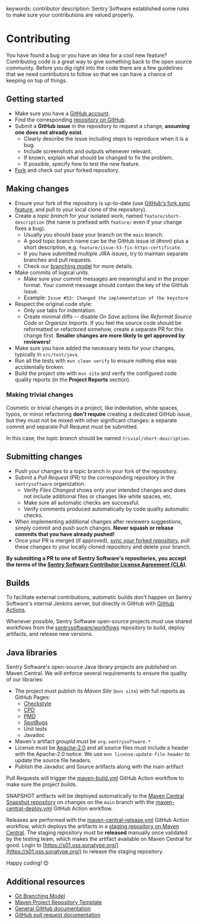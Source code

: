 keywords: contributor
description: Sentry Software established some rules to make sure your contributions are valued properly.
<!--
  ╱╲╱╲╱╲╱╲╱╲╱╲╱╲╱╲╱╲╱╲╱╲╱╲╱╲╱╲╱╲╱╲╱╲╱╲╱╲╱╲
  Open Sentry Web Site
  ჻჻჻჻჻჻
  Copyright 2023 - 2024 Sentry Software
  ჻჻჻჻჻჻
  Permission is hereby granted, free of charge, to any person obtaining a copy
  of this software and associated documentation files (the "Software"), to deal
  in the Software without restriction, including without limitation the rights
  to use, copy, modify, merge, publish, distribute, sublicense, and/or sell
  copies of the Software, and to permit persons to whom the Software is
  furnished to do so, subject to the following conditions:

  The above copyright notice and this permission notice shall be included in
  all copies or substantial portions of the Software.

  THE SOFTWARE IS PROVIDED "AS IS", WITHOUT WARRANTY OF ANY KIND, EXPRESS OR
  IMPLIED, INCLUDING BUT NOT LIMITED TO THE WARRANTIES OF MERCHANTABILITY,
  FITNESS FOR A PARTICULAR PURPOSE AND NONINFRINGEMENT. IN NO EVENT SHALL THE
  AUTHORS OR COPYRIGHT HOLDERS BE LIABLE FOR ANY CLAIM, DAMAGES OR OTHER
  LIABILITY, WHETHER IN AN ACTION OF CONTRACT, TORT OR OTHERWISE, ARISING FROM,
  OUT OF OR IN CONNECTION WITH THE SOFTWARE OR THE USE OR OTHER DEALINGS IN
  THE SOFTWARE.
  ╲╱╲╱╲╱╲╱╲╱╲╱╲╱╲╱╲╱╲╱╲╱╲╱╲╱╲╱╲╱╲╱╲╱╲╱╲╱╲╱
  -->

# Contributing

You have found a bug or you have an idea for a cool new feature? Contributing code is a great way to give something back to
the open source community. Before you dig right into the code there are a few guidelines that we need contributors to
follow so that we can have a chance of keeping on top of things.

<!-- MACRO{toc|fromDepth=1|toDepth=2|id=toc} -->

## Getting started

* Make sure you have a [GitHub account](https://github.com/join).
* Find the corresponding [repository on GitHub](repos.html).
* Submit a **GitHub issue** in the repository to request a change, **assuming one does not already exist**.
  * Clearly describe the issue including steps to reproduce when it is a bug.
  * Include screenshots and outputs whenever relevant.
  * If known, explain what should be changed to fix the problem.
  * If possible, specify how to test the new feature.
* [Fork](https://docs.github.com/en/pull-requests/collaborating-with-pull-requests/working-with-forks/fork-a-repo) and check out your forked repository.

## Making changes

* Ensure your fork of the repository is up-to-date (use [GitHub's fork sync feature](https://docs.github.com/en/pull-requests/collaborating-with-pull-requests/working-with-forks/syncing-a-fork), and pull to your local clone of the repository).
* Create a _topic branch_ for your isolated work, named `feature/short-description` (the name is prefixed with `feature/` even if your change fixes a bug).
  * Usually you should base your branch on the `main` branch.
  * A good topic branch name can be the GitHub issue id (#_nnn_) plus a short description, e.g. `feature/issue-53-fix-https-certificate`.
  * If you have submitted multiple JIRA issues, try to maintain separate branches and pull requests.
  * Check our [branching model](branching.html) for more details.
* Make commits of logical units.
  * Make sure your commit messages are meaningful and in the proper format. Your commit message should contain the key of the GitHub issue.
  * Example: `Issue #53: Changed the implementation of the keystore`
* Respect the original code style:
  * Only use tabs for indentation.
  * Create minimal diffs -- disable _On Save_ actions like _Reformat Source Code_ or _Organize Imports_. If you feel the source code should be reformatted or refactored somehow, create a separate PR for this change first. **Smaller changes are more likely to get approved by reviewers!**
* Make sure you have added the necessary tests for your changes, typically in `src/test/java`.
* Run all the tests with `mvn clean verify` to ensure nothing else was accidentally broken.
* Build the project site with `mvn site` and verify the configured code quality reports (in the **Project Reports** section).

### Making trivial changes

Cosmetic or trivial changes in a project, like indentation, white spaces, typos, or minor refactoring **don't require** creating a dedicated GitHub issue, but they must not be mixed with other significant changes: a separate commit and separate Pull Request must be submitted.

In this case, the _topic branch_ should be named `trivial/short-description`.

## Submitting changes

* Push your changes to a topic branch in your fork of the repository.
* Submit a _Pull Request_ (PR) to the corresponding repository in the `sentrysoftware` organization.
  * Verify _Files Changed_ shows only your intended changes and does not include additional files or changes like white spaces, etc.
  * Make sure all automatic checks are successful.
  * Verify comments produced automatically by code quality automatic checks.
* When implementing additional changes after reviewers suggestions, simply commit and push such changes. **Never squash or rebase commits that you have already pushed!**
* Once your PR is merged (if approved), [sync your forked repository](https://docs.github.com/en/pull-requests/collaborating-with-pull-requests/working-with-forks/syncing-a-fork), pull these changes to your locally cloned repository and delete your branch.

**By submitting a PR to one of Sentry Software's repositories, you accept the terms of the [Sentry Software Contributor License Agreement (CLA)](cla.md).**

## Builds

To facilitate external contributions, automatic builds don't happen on Sentry Software's internal Jenkins server, but directly in GitHub with [GitHub Actions](https://docs.github.com/en/actions/quickstart).

Whenever possible, Sentry Software open-source projects must use shared workflows from the [sentrysoftware/workflows](https://github.com/sentrysoftware/workflows) repository to build, deploy artifacts, and release new versions.

## Java libraries

Sentry Software's open-source Java library projects are published on Maven Central. We will enforce several requirements to ensure the quality of our libraries:

* The project must publish its _Maven Site_ (`mvn site`) with full reports as GitHub Pages:
  * [Checkstyle](https://checkstyle.org/)
  * [CPD](https://docs.pmd-code.org/latest/pmd_userdocs_cpd.html)
  * [PMD](https://pmd.github.io/)
  * [SpotBugs](https://spotbugs.github.io/)
  * Unit tests
  * Javadoc
* Maven's artifact _groupId_ must be `org.sentrysoftware.*`
* License must be [Apache-2.0](https://www.apache.org/licenses/LICENSE-2.0) and all source files must include a header with the Apache-2.0 notice. We use `mvn license:update-file-header` to update the source file headers.
* Publish the Javadoc and Source artifacts along with the main artifact

Pull Requests will trigger the [maven-build.yml](https://github.com/sentrysoftware/workflows/blob/main/.github/workflows/maven-build.yml) GitHub Action workflow to make sure the project builds.

SNAPSHOT artifacts will be deployed automatically to the [Maven Central Snapshot repository](https://s01.oss.sonatype.org/content/repositories/snapshots/) on changes on the `main` branch with the [maven-central-deploy.yml](https://github.com/sentrysoftware/workflows/blob/main/.github/workflows/maven-central-deploy.yml) GitHub Action workflow.

Releases are performed with the [maven-central-release.yml](https://github.com/sentrysoftware/workflows/blob/main/.github/workflows/maven-central-release.yml) GitHub Action workflow, which deploys the artifacts in a [staging repository on Maven Central](https://s01.oss.sonatype.org/content/groups/staging). The staging repository must be **released** manually once validated by the testing team, which makes the artifact available on Maven Central for good. Login to [https://s01.oss.sonatype.org/](https://s01.oss.sonatype.org/) to release the staging repository.

Happy coding! 😊

## Additional resources

* [Git Branching Model](branching.html)
* [Maven Project Repository Template](https://github.com/sentrysoftware/oss-maven-template)
* [General GitHub documentation](https://help.github.com/)
* [GitHub pull request documentation](https://docs.github.com/en/pull-requests/collaborating-with-pull-requests/proposing-changes-to-your-work-with-pull-requests/creating-a-pull-request)

